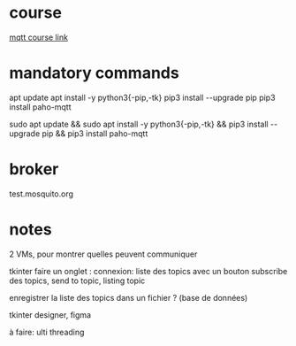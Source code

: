 # course

[mqtt course link](https://munier.perso.univ-pau.fr/tutorial/iot/2022/20220510-mqtt_python/)

# mandatory commands

apt update
apt install -y python3{-pip,-tk}
pip3 install --upgrade pip
pip3 install paho-mqtt

sudo apt update && sudo apt install -y python3{-pip,-tk} && pip3 install --upgrade pip && pip3 install paho-mqtt

# broker

test.mosquito.org

# notes

2 VMs, pour montrer quelles peuvent communiquer

tkinter faire un onglet : connexion: liste des topics avec un bouton subscribe des topics, send to topic, listing topic

enregistrer la liste des topics dans un fichier ? (base de données)

tkinter designer, figma

à faire: ulti threading